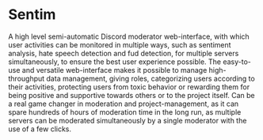 # Sentim
A high level semi-automatic Discord moderator web-interface, with which user activities can be monitored in multiple ways, such as sentiment analysis, hate speech detection and fud detection, for multiple servers simultaneously, to ensure the best user experience possible. The easy-to-use and versatile web-interface makes it possible to manage high-throughput data management, giving roles, categorizing users according to their activities, protecting users from toxic behavior or rewarding them for being positive and supportive towards others or to the project itself.  Can be a real game changer in moderation and project-management, as it can spare hundreds of hours of moderation time in the long run, as multiple servers can be moderated simultaneously by a single moderator with the use of a few clicks.
